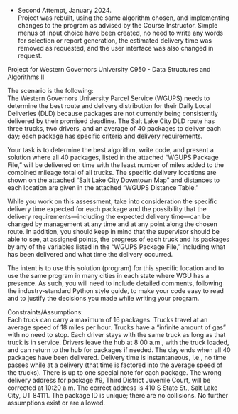 - Second Attempt, January 2024.\
Project was rebuilt, using the same algorithm chosen, and implementing changes to the program as advised by the Course Instructor. Simple menus of input choice have been created, no need to write any words for selection or report generation, the estimated delivery time was removed as requested, and the user interface was also changed in request.

Project for Western Governors University C950 - Data Structures and Algorithms II

The scenario is the following:\
The Western Governors University Parcel Service (WGUPS) needs to determine the best route and delivery distribution for their Daily Local Deliveries (DLD) because packages are not currently being consistently delivered by their promised deadline. The Salt Lake City DLD route has three trucks, two drivers, and an average of 40 packages to deliver each day; each package has specific criteria and delivery requirements.

Your task is to determine the best algorithm, write code, and present a solution where all 40 packages, listed in the attached “WGUPS Package File,” will be delivered on time with the least number of miles added to the combined mileage total of all trucks. The specific delivery locations are shown on the attached “Salt Lake City Downtown Map” and distances to each location are given in the attached “WGUPS Distance Table.”

While you work on this assessment, take into consideration the specific delivery time expected for each package and the possibility that the delivery requirements—including the expected delivery time—can be changed by management at any time and at any point along the chosen route. In addition, you should keep in mind that the supervisor should be able to see, at assigned points, the progress of each truck and its packages by any of the variables listed in the “WGUPS Package File,” including what has been delivered and what time the delivery occurred.

The intent is to use this solution (program) for this specific location and to use the same program in many cities in each state where WGU has a presence. As such, you will need to include detailed comments, following the industry-standard Python style guide, to make your code easy to read and to justify the decisions you made while writing your program.

Constraints/Assumptions:\
Each truck can carry a maximum of 16 packages.
Trucks travel at an average speed of 18 miles per hour.
Trucks have a “infinite amount of gas” with no need to stop.
Each driver stays with the same truck as long as that truck is in service.
Drivers leave the hub at 8:00 a.m., with the truck loaded, and can return to the hub for packages if needed. The day ends when all 40 packages have been delivered.
Delivery time is instantaneous, i.e., no time passes while at a delivery (that time is factored into the average speed of the trucks).
There is up to one special note for each package.
The wrong delivery address for package #9, Third District Juvenile Court, will be corrected at 10:20 a.m. The correct address is 410 S State St., Salt Lake City, UT 84111.
The package ID is unique; there are no collisions.
No further assumptions exist or are allowed.